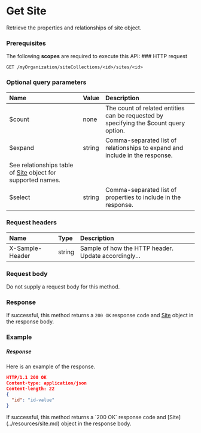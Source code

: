 # Get Site

Retrieve the properties and relationships of site object.
### Prerequisites
The following **scopes** are required to execute this API: ### HTTP request
<!-- { "blockType": "ignored" } -->
```http
GET /myOrganization/siteCollections/<id>/sites/<id>
```
### Optional query parameters
|Name|Value|Description|
|:---------------|:--------|:-------|
|$count|none|The count of related entities can be requested by specifying the $count query option.|
|$expand|string|Comma-separated list of relationships to expand and include in the response. 
See relationships table of [Site](../resources/site.md) object for supported names. |
|$select|string|Comma-separated list of properties to include in the response.|

### Request headers
| Name       | Type | Description|
|:-----------|:------|:----------|
| X-Sample-Header  | string  | Sample of how the HTTP header. Update accordingly...|

### Request body
Do not supply a request body for this method.
### Response
If successful, this method returns a `200 OK` response code and [Site](../resources/site.md) object in the response body.
### Example
##### Response
Here is an example of the response.
<!-- {
  "blockType": "response",
  "truncated": false,
  "@odata.type": "site"
} -->
```json
HTTP/1.1 200 OK
Content-type: application/json
Content-length: 22
{
  "id": "id-value"
}
```

<!-- uuid: 6eaf0c29-d008-4a41-998b-c9c534f4c28a
2015-10-15 03:41:21 UTC -->
<!-- {
  "type": "#page.annotation",
  "description": "Get Site",
  "keywords": "",
  "section": "documentation",
  "tocPath": ""
}-->If successful, this method returns a `200 OK` response code and [Site](../resources/site.md) object in the response body.
